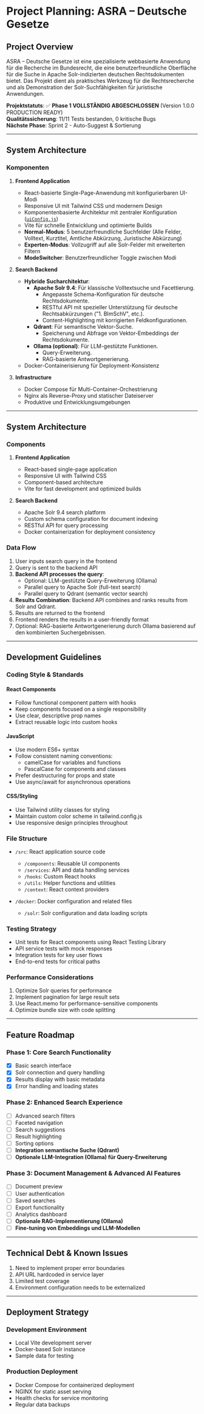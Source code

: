 # Project Planning: ASRA – Deutsche Gesetze

## Project Overview

ASRA – Deutsche Gesetze ist eine spezialisierte webbasierte Anwendung für die Recherche im Bundesrecht, die eine benutzerfreundliche Oberfläche für die Suche in Apache Solr-indizierten deutschen Rechtsdokumenten bietet. Das Projekt dient als praktisches Werkzeug für die Rechtsrecherche und als Demonstration der Solr-Suchfähigkeiten für juristische Anwendungen.

**Projektstatuts**: ✅ **Phase 1 VOLLSTÄNDIG ABGESCHLOSSEN** (Version 1.0.0 PRODUCTION READY)  
**Qualitätssicherung**: 11/11 Tests bestanden, 0 kritische Bugs  
**Nächste Phase**: Sprint 2 - Auto-Suggest & Sortierung

---

## System Architecture

### Komponenten

1. **Frontend Application**
   - React-basierte Single-Page-Anwendung mit konfigurierbaren UI-Modi
   - Responsive UI mit Tailwind CSS und modernem Design
   - Komponentenbasierte Architektur mit zentraler Konfiguration ([`uiConfig.js`](src/config/uiConfig.js ))
   - Vite für schnelle Entwicklung und optimierte Builds
   - **Normal-Modus**: 5 benutzerfreundliche Suchfelder (Alle Felder, Volltext, Kurztitel, Amtliche Abkürzung, Juristische Abkürzung)
   - **Experten-Modus**: Vollzugriff auf alle Solr-Felder mit erweiterten Filtern
   - **ModeSwitcher**: Benutzerfreundlicher Toggle zwischen Modi

2. **Search Backend**
   - **Hybride Sucharchitektur**:
     - **Apache Solr 9.4**: Für klassische Volltextsuche und Facettierung.
       - Angepasste Schema-Konfiguration für deutsche Rechtsdokumente.
       - RESTful API mit spezieller Unterstützung für deutsche Rechtsabkürzungen ("1. BImSchV", etc.).
       - Content-Highlighting mit korrigierten Feldkonfigurationen.
     - **Qdrant**: Für semantische Vektor-Suche.
       - Speicherung und Abfrage von Vektor-Embeddings der Rechtsdokumente.
     - **Ollama (optional)**: Für LLM-gestützte Funktionen.
       - Query-Erweiterung.
       - RAG-basierte Antwortgenerierung.
   - Docker-Containerisierung für Deployment-Konsistenz

3. **Infrastructure**
   - Docker Compose für Multi-Container-Orchestrierung
   - Nginx als Reverse-Proxy und statischer Dateiserver
   - Produktive und Entwicklungsumgebungen

---

## System Architecture

### Components

1. **Frontend Application**
   - React-based single-page application
   - Responsive UI with Tailwind CSS
   - Component-based architecture
   - Vite for fast development and optimized builds

2. **Search Backend**
   - Apache Solr 9.4 search platform
   - Custom schema configuration for document indexing
   - RESTful API for query processing
   - Docker containerization for deployment consistency

### Data Flow

1. User inputs search query in the frontend
2. Query is sent to the backend API
3. **Backend API processes the query**:
   - Optional: LLM-gestützte Query-Erweiterung (Ollama)
   - Parallel query to Apache Solr (full-text search)
   - Parallel query to Qdrant (semantic vector search)
4. **Results Combination**: Backend API combines and ranks results from Solr and Qdrant.
5. Results are returned to the frontend
6. Frontend renders the results in a user-friendly format
7. Optional: RAG-basierte Antwortgenerierung durch Ollama basierend auf den kombinierten Suchergebnissen.

---

## Development Guidelines

### Coding Style & Standards

#### React Components
- Follow functional component pattern with hooks
- Keep components focused on a single responsibility
- Use clear, descriptive prop names
- Extract reusable logic into custom hooks

#### JavaScript
- Use modern ES6+ syntax
- Follow consistent naming conventions:
  - camelCase for variables and functions
  - PascalCase for components and classes
- Prefer destructuring for props and state
- Use async/await for asynchronous operations

#### CSS/Styling
- Use Tailwind utility classes for styling
- Maintain custom color scheme in tailwind.config.js
- Use responsive design principles throughout

### File Structure

- `/src`: React application source code
  - `/components`: Reusable UI components
  - `/services`: API and data handling services
  - `/hooks`: Custom React hooks
  - `/utils`: Helper functions and utilities
  - `/context`: React context providers

- `/docker`: Docker configuration and related files
  - `/solr`: Solr configuration and data loading scripts

### Testing Strategy

- Unit tests for React components using React Testing Library
- API service tests with mock responses
- Integration tests for key user flows
- End-to-end tests for critical paths

### Performance Considerations

1. Optimize Solr queries for performance
2. Implement pagination for large result sets
3. Use React.memo for performance-sensitive components
4. Optimize bundle size with code splitting

---

## Feature Roadmap

### Phase 1: Core Search Functionality
- [x] Basic search interface
- [x] Solr connection and query handling
- [x] Results display with basic metadata
- [x] Error handling and loading states

### Phase 2: Enhanced Search Experience
- [ ] Advanced search filters
- [ ] Faceted navigation
- [ ] Search suggestions
- [ ] Result highlighting
- [ ] Sorting options
- [ ] **Integration semantische Suche (Qdrant)**
- [ ] **Optionale LLM-Integration (Ollama) für Query-Erweiterung**

### Phase 3: Document Management & Advanced AI Features
- [ ] Document preview
- [ ] User authentication
- [ ] Saved searches
- [ ] Export functionality
- [ ] Analytics dashboard
- [ ] **Optionale RAG-Implementierung (Ollama)**
- [ ] **Fine-tuning von Embeddings und LLM-Modellen**

---

## Technical Debt & Known Issues

1. Need to implement proper error boundaries
2. API URL hardcoded in service layer
3. Limited test coverage
4. Environment configuration needs to be externalized

---

## Deployment Strategy

### Development Environment
- Local Vite development server
- Docker-based Solr instance
- Sample data for testing

### Production Deployment
- Docker Compose for containerized deployment
- NGINX for static asset serving
- Health checks for service monitoring
- Regular data backups

